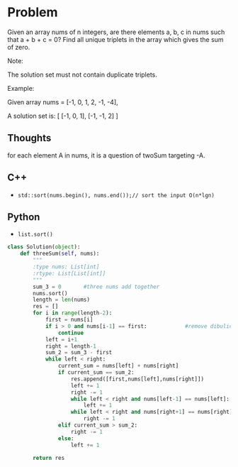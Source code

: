 # Problem

Given an array nums of n integers, are there elements a, b, c in nums such that a + b + c = 0? Find all unique triplets in the array which gives the sum of zero.

Note:

The solution set must not contain duplicate triplets.

Example:

Given array nums = [-1, 0, 1, 2, -1, -4],

A solution set is:
[
  [-1, 0, 1],
  [-1, -1, 2]
]

## Thoughts
for each element A in nums, it is a question of twoSum targeting -A.

## C++

- ```std::sort(nums.begin(), nums.end());// sort the input O(n*lgn)```

## Python

- ``` list.sort() ```

```python
class Solution(object):
    def threeSum(self, nums):
        """
        :type nums: List[int]
        :rtype: List[List[int]]
        """
        sum_3 = 0		#three nums add together
        nums.sort()
        length = len(nums)
        res = []
        for i in range(length-2):
        	first = nums[i]
        	if i > 0 and nums[i-1] == first:			#remove dibulicated
        		continue
        	left = i+1
        	right = length-1
        	sum_2 = sum_3 - first
        	while left < right:
        		current_sum = nums[left] + nums[right]
        		if current_sum == sum_2:
        			res.append([first,nums[left],nums[right]])
        			left += 1
        			right -= 1
        			while left < right and nums[left-1] == nums[left]:
        				left += 1
        			while left < right and nums[right+1] == nums[right]:
        				right -= 1
        		elif current_sum > sum_2:
        			right -= 1
        		else:
        			left += 1

        return res
```
